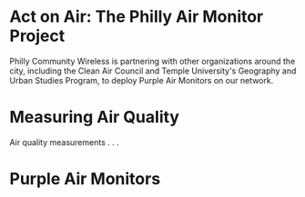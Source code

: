 # Act on Air: The Philly Air Monitor Project

Philly Community Wireless is partnering with other organizations around the city, including the Clean Air Council and Temple University's Geography and Urban Studies Program, to deploy Purple Air Monitors on our network. 

# Measuring Air Quality

Air quality measurements . . . 

# Purple Air Monitors
